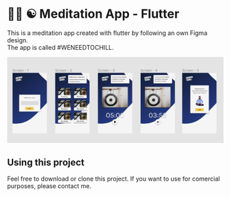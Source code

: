 # 🧘🏽 ☯️ Meditation App - Flutter 

This is a meditation app created with flutter by following an own Figma design.
\
The app is called #WENEEDTOCHILL.

![Figma Design](images/design.png)

## Using this project

Feel free to download or clone this project. If you want to use for comercial purposes, please contact me.

